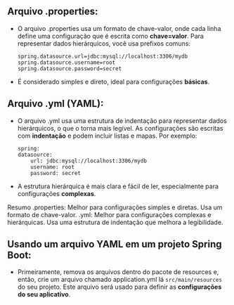 ## Arquivo .properties:
* O arquivo .properties usa um formato de chave-valor, onde cada linha define uma configuração que é escrita como **chave=valor**. Para representar dados hierárquicos, você usa prefixos comuns:
    ```
    spring.datasource.url=jdbc:mysql://localhost:3306/mydb
    spring.datasource.username=root
    spring.datasource.password=secret
    ```
* É considerado simples e direto, ideal para configurações **básicas**.

## Arquivo .yml (YAML):
* O arquivo .yml usa uma estrutura de indentação para representar dados hierárquicos, o que o torna mais legível. As configurações são escritas com **indentação** e podem incluir listas e mapas. Por exemplo:
    ```
    spring:
    datasource:
        url: jdbc:mysql://localhost:3306/mydb
        username: root
        password: secret
    ```

* A estrutura hierárquica é mais clara e fácil de ler, especialmente para configurações **complexas**. 

Resumo
.properties: Melhor para configurações simples e diretas. Usa um formato de chave-valor.
.yml: Melhor para configurações complexas e hierárquicas. Usa uma estrutura de indentação que melhora a legibilidade.

## Usando um arquivo YAML em um projeto Spring Boot:

* Primeiramente, remova os arquivos dentro do pacote de resources e, então, crie um arquivo chamado application.yml lá ```src/main/resources``` do seu projeto. Este arquivo será usado para definir as **configurações do seu aplicativo**.
